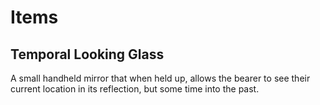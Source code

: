 Items
=====

Temporal Looking Glass
-----
A small handheld mirror that when held up, allows the bearer to see their current location in its reflection, but some time into the past.
